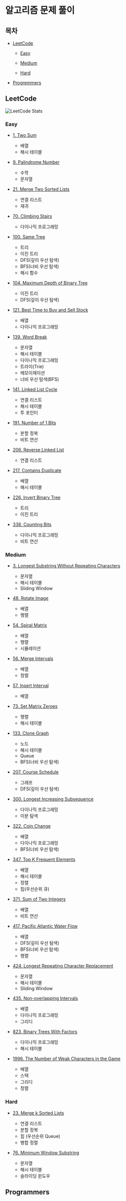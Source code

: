 # 알고리즘 문제 풀이

## 목차

- [LeetCode](#leetcode)

  - [Easy](#easy)
  
  - [Medium](#medium)

  - [Hard](#hard)

- [Progremmers](#programmers)

## LeetCode

![LeetCode Stats](https://leetcard.jacoblin.cool/beeimp?theme=wtf&font=Merriweather&ext=activity)

### Easy

- [1. Two Sum](leetcode/1.ipynb)
  - 배열
  - 해시 테이블

- [9. Palindrome Number](leetcode/9.ipynb)
  - 수학
  - 문자열

- [21. Merge Two Sorted Lists](leetcode/21.ipynb)
  - 연결 리스트
  - 재귀

- [70. Climbing Stairs](leetcode/70.ipynb)
  - 다이나믹 프로그래밍
  
- [100. Same Tree](leetcode/100.ipynb)
  - 트리
  - 이진 트리
  - DFS(깊이 우선 탐색)
  - BFS(너비 우선 탐색)
  - 해시 함수

- [104. Maximum Depth of Binary Tree](leetcode/104.ipynb)
  - 이진 트리
  - DFS(깊이 우선 탐색)

- [121. Best Time to Buy and Sell Stock](leetcode/121.ipynb)
  - 배열
  - 다이나믹 프로그래밍

- [139. Word Break](leetcode/139.ipynb)

  - 문자열
  - 해시 테이블
  - 다이나믹 프로그래밍
  - 트라이(Trie)
  - 메모이제이션
  - 너비 우선 탐색(BFS)

- [141. Linked List Cycle](leetcode/141.ipynb)
  - 연결 리스트
  - 해시 테이블
  - 투 포인터

- [191. Number of 1 Bits](leetcode/191.ipynb)
  - 분할 정복
  - 비트 연산

- [206. Reverse Linked List](leetcode/206.ipynb)
  - 연결 리스트

- [217. Contains Duplicate](leetcode/217.ipynb)
  - 배열
  - 해시 테이블

- [226. Invert Binary Tree](leetcode/226.ipynb)
  - 트리
  - 이진 트리

- [338. Counting Bits](leetcode/338.ipynb)
  - 다이나믹 프로그래밍
  - 비트 연산

### Medium

- [3. Longest Substring Without Repeating Characters](leetcode/3.ipynb)
  - 문자열
  - 해시 테이블
  - Sliding Window

- [48. Rotate Image](leetcode/48.ipynb)
  - 배열
  - 행렬

- [54. Spiral Matrix](leetcode/54.ipynb)
  - 배열
  - 행렬
  - 시뮬레이션

- [56. Merge Intervals](leetcode/56.ipynb)
  - 배열
  - 정렬

- [57. Insert Interval](leetcode/57.ipynb)
  - 배열

- [73. Set Matrix Zeroes](leetcode/73.ipynb)
  - 행렬
  - 해시 테이블

- [133. Clone Graph](leetcode/113.ipynb)
  - 노드
  - 해시 테이블
  - Queue
  - BFS(너비 우선 탐색)

- [207. Course Schedule](leetcode/207.ipynb)
  - 그래프
  - DFS(깊이 우선 탐색)

- [300. Longest Increasing Subsequence](leetcode/300.ipynb)
  - 다이나믹 프로그래밍
  - 이분 탐색

- [322. Coin Change](leetcode/322.ipynb)
  - 배열
  - 다이나믹 프로그래밍
  - BFS(너비 우선 탐색)

- [347. Top K Frequent Elements](leetcode/347.ipynb)
  - 배열
  - 해시 테이블
  - 정렬
  - 힙(우선순위 큐)

- [371. Sum of Two Integers](leetcode/371.ipynb)
  - 배열
  - 비트 연산

- [417. Pacific Atlantic Water Flow](leetcode/417.ipynb)
  - 배열
  - DFS(깊이 우선 탐색)
  - BFS(너비 우선 탐색)
  - 행렬

- [424. Longest Repeating Character Replacement](leetcode/424.ipynb)
  - 문자열
  - 해시 테이블
  - Sliding Window

- [435. Non-overlapping Intervals](leetcode/435.ipynb)
  - 배열
  - 다이나믹 프로그래밍
  - 그리디

- [823. Binary Trees With Factors](leetcode/823.ipynb)
  - 다이나믹 프로그래밍
  - 해시 테이블

- [1996. The Number of Weak Characters in the Game](leetcode/1996.ipynb)
  - 배열
  - 스택
  - 그리디
  - 정렬

### Hard

- [23. Merge k Sorted Lists](leetcode/23.ipynb)
  - 연결 리스트
  - 분할 정복
  - 힙 (우선순위 Queue)
  - 병합 정렬

- [76. Minimum Window Substring](leetcode/76.ipynb)
  - 문자열
  - 해시 테이블
  - 슬라이딩 윈도우

## Programmers
